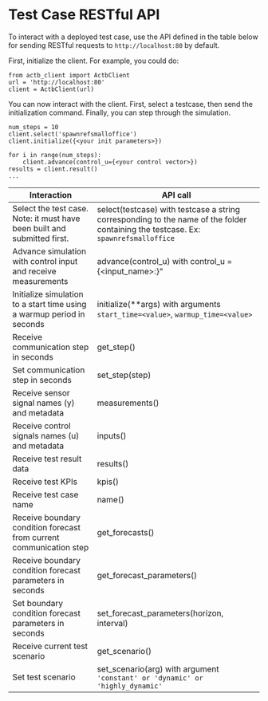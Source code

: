 # Test Case RESTful API
To interact with a deployed test case, use the API defined in the table below for sending RESTful requests to ```http://localhost:80``` by default.

First, initialize the client. For example, you could do:
```
from actb_client import ActbClient
url = 'http://localhost:80'
client = ActbClient(url)
```
You can now interact with the client. First, select a testcase, then send the initialization command. Finally, you can step through the simulation.
```
num_steps = 10
client.select('spawnrefsmalloffice')
client.initialize({<your init parameters>})

for i in range(num_steps):
    client.advance(control_u={<your control vector>})
results = client.result()
...
```

| Interaction                                                           | API call                                                  |
|-----------------------------------------------------------------------|-----------------------------------------------------------|
|Select the test case. Note: it must have been built and submitted first.| select(testcase) with testcase a string corresponding to the name of the folder containing the testcase. Ex: ```spawnrefsmalloffice```|
| Advance simulation with control input and receive measurements        |  advance(control_u) with control_u = {<input_name>:<value>}" |
| Initialize simulation to a start time using a warmup period in seconds     |  initialize(**args) with arguments ``start_time=<value>``, ``warmup_time=<value>``|
| Receive communication step in seconds                                 |  get_step()                                             |
| Set communication step in seconds                                     |  set_step(step)              |
| Receive sensor signal names (y) and metadata                          |  measurements()                                     |
| Receive control signals names (u) and metadata                        |  inputs()                                           |
| Receive test result data                                              |  results()                                         |
| Receive test KPIs                                                     |  kpis()                                             |
| Receive test case name                                                |  name()                                            |
| Receive boundary condition forecast from current communication step   |  get_forecasts()                                        |
| Receive boundary condition forecast parameters in seconds             |  get_forecast_parameters()                              |
| Set boundary condition forecast parameters in seconds                 |  set_forecast_parameters(horizon, interval) |
| Receive current test scenario                                         |  get_scenario()                                   |
| Set test scenario  		                                             |  set_scenario(arg) with argument ``'constant' or 'dynamic' or 'highly_dynamic'``|
